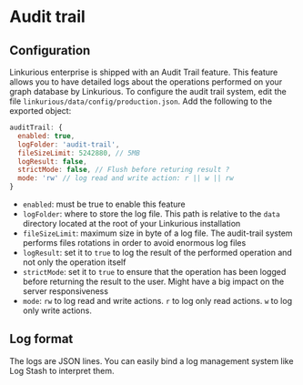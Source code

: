 # Audit trail

## Configuration

Linkurious enterprise is shipped with an Audit Trail feature. This feature allows you to have detailed logs about the operations performed on your graph database by Linkurious.
To configure the audit trail system, edit the file `linkurious/data/config/production.json`. Add the following to the exported object:

```javascript
auditTrail: {
  enabled: true,
  logFolder: 'audit-trail',
  fileSizeLimit: 5242880, // 5MB
  logResult: false,
  strictMode: false, // Flush before returing result ?
  mode: 'rw' // log read and write action: r || w || rw
}
```

- `enabled`: must be true to enable this feature
- `logFolder`: where to store the log file. This path is relative to the `data` directory located at the root of your Linkurious installation
- `fileSizeLimit`: maximum size in byte of a log file. The audit-trail system performs files rotations in order to avoid enormous log files
- `logResult`: set it to `true` to log the result of the performed operation and not only the operation itself
- `strictMode`: set it to `true` to ensure that the operation has been logged before returning the result to the user. Might have a big impact on the server responsiveness
- `mode`: `rw` to log read and write actions. `r` to log only read actions. `w` to log only write actions.


## Log format
The logs are JSON lines. You can easily bind a log management system like Log Stash to interpret them.